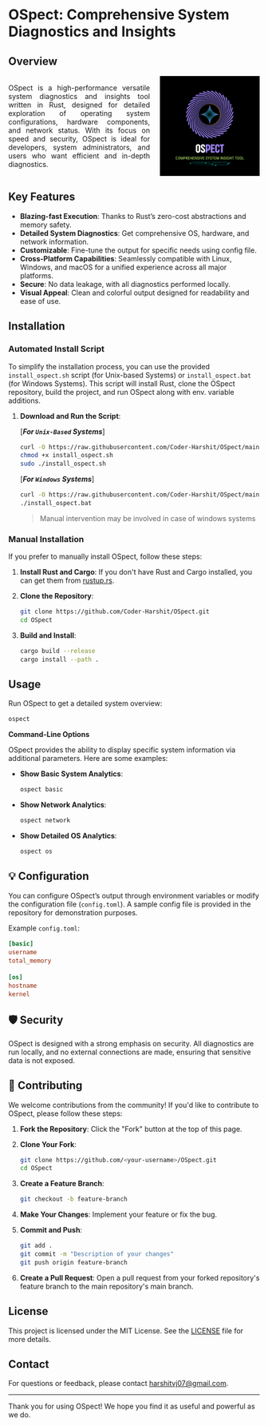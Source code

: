 # OSpect: Comprehensive System Diagnostics and Insights


## Overview

<div style="display: flex; align-items: center; justify-content: space-between;">
  <p style="text-align: justify;">
    OSpect is a high-performance versatile system diagnostics and insights tool written in Rust, designed for detailed exploration of operating system configurations, hardware components, and network status. With its focus on speed and security, OSpect is ideal for developers, system administrators, and users who want efficient and in-depth diagnostics.
  </p>

  <img src="assets/github/OSpect_github.gif" alt="OSpect Logo" width="200" style="margin-left: 20px;" />

</div>

## Key Features
- **Blazing-fast Execution**: Thanks to Rust’s zero-cost abstractions and memory safety.
- **Detailed System Diagnostics**: Get comprehensive OS, hardware, and network information.
- **Customizable**: Fine-tune the output for specific needs using config file.
- **Cross-Platform Capabilities**: Seamlessly compatible with Linux, Windows, and macOS for a unified experience across all major platforms.
- **Secure**: No data leakage, with all diagnostics performed locally.
- **Visual Appeal**: Clean and colorful output designed for readability and ease of use.

## Installation

### Automated Install Script

To simplify the installation process, you can use the provided `install_ospect.sh` script (for Unix-based Systems) or `install_ospect.bat` (for Windows Systems). This script will install Rust, clone the OSpect repository, build the project, and run OSpect along with env. variable additions.

1. **Download and Run the Script**:

   [***For `Unix-Based` Systems***]
   ```sh
   curl -O https://raw.githubusercontent.com/Coder-Harshit/OSpect/main/install_ospect.sh
   chmod +x install_ospect.sh
   sudo ./install_ospect.sh
   ```

   [***For `Windows` Systems***]
   ```sh
   curl -O https://raw.githubusercontent.com/Coder-Harshit/OSpect/main/install_ospect.bat
   ./install_ospect.bat
   ```
   > Manual intervention may be involved in case of windows systems

### Manual Installation

If you prefer to manually install OSpect, follow these steps:

1. **Install Rust and Cargo**: If you don't have Rust and Cargo installed, you can get them from [rustup.rs](https://rustup.rs/).

2. **Clone the Repository**:
   ```sh
   git clone https://github.com/Coder-Harshit/OSpect.git
   cd OSpect
   ```

3. **Build and Install**:
   ```sh
   cargo build --release
   cargo install --path .
   ```

## Usage
Run OSpect to get a detailed system overview:

```sh
ospect
```

**Command-Line Options**

OSpect provides the ability to display specific system information via additional parameters. Here are some examples:

- **Show Basic System Analytics**:
  ```sh
  ospect basic
  ```

- **Show Network Analytics**:
  ```sh
  ospect network
  ```

<!-- - **Show Detailed Hardware Analytics**:
  ```sh
  ospect hardware
  ``` -->

- **Show Detailed OS Analytics**:
  ```sh
  ospect os
  ```

<!-- - **Show Version Information**:
  ```sh
  ospect --version
  ```
- **Display Help**:
  ```
  ospect --help
  ``` -->

## 💡 Configuration

You can configure OSpect’s output through environment variables or modify the configuration file (`config.toml`). A sample config file is provided in the repository for demonstration purposes.

Example `config.toml`:

```toml
[basic]
username
total_memory

[os]
hostname
kernel

```

## 🛡️ Security

OSpect is designed with a strong emphasis on security. All diagnostics are run locally, and no external connections are made, ensuring that sensitive data is not exposed.

## 🤝 Contributing

We welcome contributions from the community! If you'd like to contribute to OSpect, please follow these steps:

1. **Fork the Repository**: Click the "Fork" button at the top of this page.

2. **Clone Your Fork**:
   ```sh
   git clone https://github.com/<your-username>/OSpect.git
   cd OSpect
   ```

3. **Create a Feature Branch**:
   ```sh
   git checkout -b feature-branch
   ```

4. **Make Your Changes**: Implement your feature or fix the bug.

5. **Commit and Push**:
   ```sh
   git add .
   git commit -m "Description of your changes"
   git push origin feature-branch
   ```

6. **Create a Pull Request**: Open a pull request from your forked repository's feature branch to the main repository's main branch.

## License

This project is licensed under the MIT License. See the [LICENSE](LICENSE) file for more details.

## Contact

For questions or feedback, please contact [harshitvj07@gmail.com](mailto:harshitvj07@gmail.com).

---

Thank you for using OSpect! We hope you find it as useful and powerful as we do.
